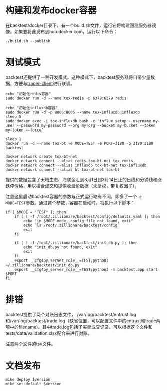 # 构建和发布docker容器
在backtest/docker目录下，有一个build.sh文件，运行它将构建回测服务器镜像。如果要将此发布到hub.docker.com，运行以下命令：
```
./build.sh --publish
```
# 测试模式

backtest还提供了一种开发模式。这种模式下，backtest服务器将自带少量数据，方便与[trader-client](https://zillionare.github.io/trader-client/)进行联调。
```console
echo "初始化redis容器"
sudo docker run -d --name tox-redis -p 6379:6379 redis

echo "初始化influxdb容器"
sudo docker run -d -p 8086:8086 --name tox-influxdb influxdb
sleep 5
sudo docker exec -i tox-influxdb bash -c 'influx setup --username my-user --password my-password --org my-org --bucket my-bucket --token my-token --force'

sleep 1
docker run -d --name tox-bt -e MODE=TEST -e PORT=3180 -p 3180:3180 backtest

docker network create tox-bt-net
docker network connect --alias redis tox-bt-net tox-redis
docker network connect --alias influxdb tox-bt-net tox-influxdb
docker network connect --alias bt tox-bt-net tox-bt
```

提供的数据包含了天域生态、海联金汇到3月1日到3月14日止的日线和分钟线和涨跌停价格，用以撮合成交和提供收盘价数据（未复权，带复权因子）。

注意这里启动backtest容器的参数与正式运行略有不同，即多了一个`-e MODE=TEST`参数。通过这个参数，容器在启动时，将执行以下脚本：
```console
if [ $MODE = "TEST" ]; then
    if [ ! -f /root/.zillionare/backtest/config/defaults.yaml ]; then
        echo "in $MODE mode, config file not found, exit"
        echo `ls /root/.zillionare/backtest/config`
        exit
    fi

    if [ ! -f /root/.zillionare/backtest/init_db.py ]; then
        echo "init_db.py not found, exit"
        exit
    fi
    export __cfg4py_server_role__=TEST;python3 ~/.zillionare/backtest/init_db.py
    export __cfg4py_server_role__=TEST;python3 -m backtest.app start $PORT
fi
```

# 排错

backtest提供了两个对账日志文件， /var/log/backtest/entrust.log和/var/log/backtest/trade.log（缺省位置，可以配置文件中的entrust和trade两项中的filename)。其中trade.log包括了买卖成交记录。可以根据这个文件和tests/data/validation.xlsx配合来进行对账。

注意两个文件的tsv文件。

# 文档发布
```
mike deploy $version
mike set-default $version
```
